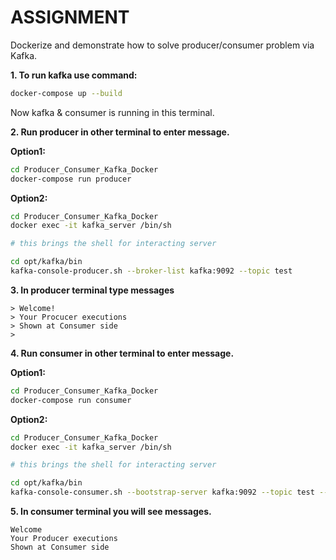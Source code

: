 # ASSIGNMENT
 Dockerize and demonstrate how to solve producer/consumer problem via Kafka. 

**1. To run kafka use command:**

```bash
docker-compose up --build
```

Now kafka & consumer is running in this terminal.

**2. Run producer in other terminal to enter message.**

**Option1:**

```bash
cd Producer_Consumer_Kafka_Docker
docker-compose run producer
```

**Option2:**

```bash
cd Producer_Consumer_Kafka_Docker
docker exec -it kafka_server /bin/sh

# this brings the shell for interacting server

cd opt/kafka/bin
kafka-console-producer.sh --broker-list kafka:9092 --topic test

```


**3. In producer terminal type messages**

```text
> Welcome!
> Your Procucer executions
> Shown at Consumer side
>
```

**4. Run consumer in other terminal to enter message.**

**Option1:**

```bash
cd Producer_Consumer_Kafka_Docker
docker-compose run consumer
```

**Option2:**

```bash
cd Producer_Consumer_Kafka_Docker
docker exec -it kafka_server /bin/sh

# this brings the shell for interacting server

cd opt/kafka/bin
kafka-console-consumer.sh --bootstrap-server kafka:9092 --topic test --from-beginning

```

**5. In consumer terminal you will see messages.**

```text
Welcome
Your Producer executions
Shown at Consumer side
```